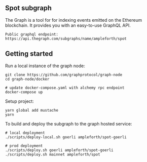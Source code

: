 ## Spot subgraph

The Graph is a tool for for indexing events emitted on the Ethereum blockchain. It provides you with an easy-to-use GraphQL API.

```
Public graphql endpoint:
https://api.thegraph.com/subgraphs/name/ampleforth/spot
```

## Getting started

Run a local instance of the graph node:

```
git clone https://github.com/graphprotocol/graph-node
cd graph-node/docker

# update docker-compose.yaml with alchemy rpc endpoint
docker-compose up
```

Setup project:
```
yarn global add mustache
yarn
```

To build and deploy the subgraph to the graph hosted service:

```
# local deployment
./scripts/deploy-local.sh goerli ampleforth/spot-goerli

# prod deployment
./scripts/deploy.sh goerli ampleforth/spot-goerli
./scripts/deploy.sh mainnet ampleforth/spot
```